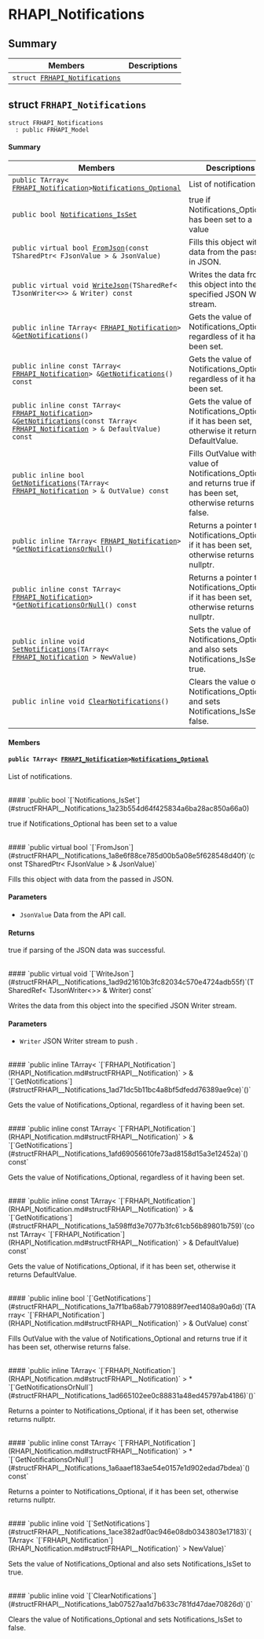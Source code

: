 # RHAPI_Notifications <a id="group__RHAPI__Notifications"></a>

## Summary

 Members                        | Descriptions                                
--------------------------------|---------------------------------------------
`struct `[`FRHAPI_Notifications`](#structFRHAPI__Notifications) | 

## struct `FRHAPI_Notifications` <a id="structFRHAPI__Notifications"></a>

```
struct FRHAPI_Notifications
  : public FRHAPI_Model
```

#### Summary

 Members                        | Descriptions                                
--------------------------------|---------------------------------------------
`public TArray< `[`FRHAPI_Notification`](RHAPI_Notification.md#structFRHAPI__Notification)` > `[`Notifications_Optional`](#structFRHAPI__Notifications_1a0bf3aa9ba6d2b3e4edb9fe9349833122) | List of notifications.
`public bool `[`Notifications_IsSet`](#structFRHAPI__Notifications_1a23b554d64f425834a6ba28ac850a66a0) | true if Notifications_Optional has been set to a value
`public virtual bool `[`FromJson`](#structFRHAPI__Notifications_1a8e6f88ce785d00b5a08e5f628548d40f)`(const TSharedPtr< FJsonValue > & JsonValue)` | Fills this object with data from the passed in JSON.
`public virtual void `[`WriteJson`](#structFRHAPI__Notifications_1ad9d21610b3fc82034c570e4724adb55f)`(TSharedRef< TJsonWriter<>> & Writer) const` | Writes the data from this object into the specified JSON Writer stream.
`public inline TArray< `[`FRHAPI_Notification`](RHAPI_Notification.md#structFRHAPI__Notification)` > & `[`GetNotifications`](#structFRHAPI__Notifications_1ad71dc5b11bc4a8bf5dfedd76389ae9ce)`()` | Gets the value of Notifications_Optional, regardless of it having been set.
`public inline const TArray< `[`FRHAPI_Notification`](RHAPI_Notification.md#structFRHAPI__Notification)` > & `[`GetNotifications`](#structFRHAPI__Notifications_1afd69056610fe73ad8158d15a3e12452a)`() const` | Gets the value of Notifications_Optional, regardless of it having been set.
`public inline const TArray< `[`FRHAPI_Notification`](RHAPI_Notification.md#structFRHAPI__Notification)` > & `[`GetNotifications`](#structFRHAPI__Notifications_1a598ffd3e7077b3fc61cb56b89801b759)`(const TArray< `[`FRHAPI_Notification`](RHAPI_Notification.md#structFRHAPI__Notification)` > & DefaultValue) const` | Gets the value of Notifications_Optional, if it has been set, otherwise it returns DefaultValue.
`public inline bool `[`GetNotifications`](#structFRHAPI__Notifications_1a7f1ba68ab77910889f7eed1408a90a6d)`(TArray< `[`FRHAPI_Notification`](RHAPI_Notification.md#structFRHAPI__Notification)` > & OutValue) const` | Fills OutValue with the value of Notifications_Optional and returns true if it has been set, otherwise returns false.
`public inline TArray< `[`FRHAPI_Notification`](RHAPI_Notification.md#structFRHAPI__Notification)` > * `[`GetNotificationsOrNull`](#structFRHAPI__Notifications_1ad665102ee0c88831a48ed45797ab4186)`()` | Returns a pointer to Notifications_Optional, if it has been set, otherwise returns nullptr.
`public inline const TArray< `[`FRHAPI_Notification`](RHAPI_Notification.md#structFRHAPI__Notification)` > * `[`GetNotificationsOrNull`](#structFRHAPI__Notifications_1a6aaef183ae54e0157e1d902edad7bdea)`() const` | Returns a pointer to Notifications_Optional, if it has been set, otherwise returns nullptr.
`public inline void `[`SetNotifications`](#structFRHAPI__Notifications_1ace382adf0ac946e08db0343803e17183)`(TArray< `[`FRHAPI_Notification`](RHAPI_Notification.md#structFRHAPI__Notification)` > NewValue)` | Sets the value of Notifications_Optional and also sets Notifications_IsSet to true.
`public inline void `[`ClearNotifications`](#structFRHAPI__Notifications_1ab07527aa1d7b633c781fd47dae70826d)`()` | Clears the value of Notifications_Optional and sets Notifications_IsSet to false.

#### Members

#### `public TArray< `[`FRHAPI_Notification`](RHAPI_Notification.md#structFRHAPI__Notification)` > `[`Notifications_Optional`](#structFRHAPI__Notifications_1a0bf3aa9ba6d2b3e4edb9fe9349833122) <a id="structFRHAPI__Notifications_1a0bf3aa9ba6d2b3e4edb9fe9349833122"></a>

List of notifications.

<br>
#### `public bool `[`Notifications_IsSet`](#structFRHAPI__Notifications_1a23b554d64f425834a6ba28ac850a66a0) <a id="structFRHAPI__Notifications_1a23b554d64f425834a6ba28ac850a66a0"></a>

true if Notifications_Optional has been set to a value

<br>
#### `public virtual bool `[`FromJson`](#structFRHAPI__Notifications_1a8e6f88ce785d00b5a08e5f628548d40f)`(const TSharedPtr< FJsonValue > & JsonValue)` <a id="structFRHAPI__Notifications_1a8e6f88ce785d00b5a08e5f628548d40f"></a>

Fills this object with data from the passed in JSON.

#### Parameters
* `JsonValue` Data from the API call.

#### Returns
true if parsing of the JSON data was successful.

<br>
#### `public virtual void `[`WriteJson`](#structFRHAPI__Notifications_1ad9d21610b3fc82034c570e4724adb55f)`(TSharedRef< TJsonWriter<>> & Writer) const` <a id="structFRHAPI__Notifications_1ad9d21610b3fc82034c570e4724adb55f"></a>

Writes the data from this object into the specified JSON Writer stream.

#### Parameters
* `Writer` JSON Writer stream to push .

<br>
#### `public inline TArray< `[`FRHAPI_Notification`](RHAPI_Notification.md#structFRHAPI__Notification)` > & `[`GetNotifications`](#structFRHAPI__Notifications_1ad71dc5b11bc4a8bf5dfedd76389ae9ce)`()` <a id="structFRHAPI__Notifications_1ad71dc5b11bc4a8bf5dfedd76389ae9ce"></a>

Gets the value of Notifications_Optional, regardless of it having been set.

<br>
#### `public inline const TArray< `[`FRHAPI_Notification`](RHAPI_Notification.md#structFRHAPI__Notification)` > & `[`GetNotifications`](#structFRHAPI__Notifications_1afd69056610fe73ad8158d15a3e12452a)`() const` <a id="structFRHAPI__Notifications_1afd69056610fe73ad8158d15a3e12452a"></a>

Gets the value of Notifications_Optional, regardless of it having been set.

<br>
#### `public inline const TArray< `[`FRHAPI_Notification`](RHAPI_Notification.md#structFRHAPI__Notification)` > & `[`GetNotifications`](#structFRHAPI__Notifications_1a598ffd3e7077b3fc61cb56b89801b759)`(const TArray< `[`FRHAPI_Notification`](RHAPI_Notification.md#structFRHAPI__Notification)` > & DefaultValue) const` <a id="structFRHAPI__Notifications_1a598ffd3e7077b3fc61cb56b89801b759"></a>

Gets the value of Notifications_Optional, if it has been set, otherwise it returns DefaultValue.

<br>
#### `public inline bool `[`GetNotifications`](#structFRHAPI__Notifications_1a7f1ba68ab77910889f7eed1408a90a6d)`(TArray< `[`FRHAPI_Notification`](RHAPI_Notification.md#structFRHAPI__Notification)` > & OutValue) const` <a id="structFRHAPI__Notifications_1a7f1ba68ab77910889f7eed1408a90a6d"></a>

Fills OutValue with the value of Notifications_Optional and returns true if it has been set, otherwise returns false.

<br>
#### `public inline TArray< `[`FRHAPI_Notification`](RHAPI_Notification.md#structFRHAPI__Notification)` > * `[`GetNotificationsOrNull`](#structFRHAPI__Notifications_1ad665102ee0c88831a48ed45797ab4186)`()` <a id="structFRHAPI__Notifications_1ad665102ee0c88831a48ed45797ab4186"></a>

Returns a pointer to Notifications_Optional, if it has been set, otherwise returns nullptr.

<br>
#### `public inline const TArray< `[`FRHAPI_Notification`](RHAPI_Notification.md#structFRHAPI__Notification)` > * `[`GetNotificationsOrNull`](#structFRHAPI__Notifications_1a6aaef183ae54e0157e1d902edad7bdea)`() const` <a id="structFRHAPI__Notifications_1a6aaef183ae54e0157e1d902edad7bdea"></a>

Returns a pointer to Notifications_Optional, if it has been set, otherwise returns nullptr.

<br>
#### `public inline void `[`SetNotifications`](#structFRHAPI__Notifications_1ace382adf0ac946e08db0343803e17183)`(TArray< `[`FRHAPI_Notification`](RHAPI_Notification.md#structFRHAPI__Notification)` > NewValue)` <a id="structFRHAPI__Notifications_1ace382adf0ac946e08db0343803e17183"></a>

Sets the value of Notifications_Optional and also sets Notifications_IsSet to true.

<br>
#### `public inline void `[`ClearNotifications`](#structFRHAPI__Notifications_1ab07527aa1d7b633c781fd47dae70826d)`()` <a id="structFRHAPI__Notifications_1ab07527aa1d7b633c781fd47dae70826d"></a>

Clears the value of Notifications_Optional and sets Notifications_IsSet to false.

<br>
